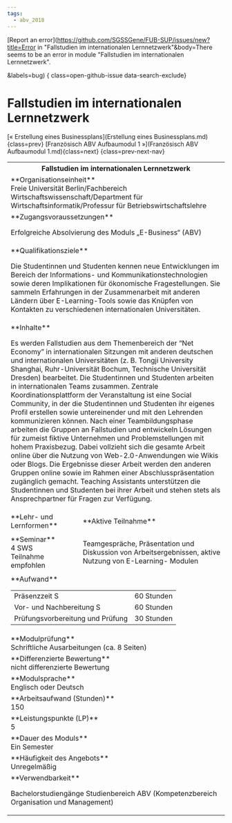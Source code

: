```yaml
---
tags:
  - abv_2018
---
```

[Report an error](https://github.com/SGSSGene/FUB-SUP/issues/new?title=Error in "Fallstudien im internationalen Lernnetzwerk"&body=There seems to be an error in module "Fallstudien im internationalen Lernnetzwerk".

<Describe here a slightly more detailed description of what is wrong>&labels=bug)
{ class=open-github-issue data-search-exclude}

# Fallstudien im internationalen Lernnetzwerk

[« Erstellung eines Businessplans](Erstellung eines Businessplans.md){class=prev}
[Französisch ABV Aufbaumodul 1 »](Französisch ABV Aufbaumodul 1.md){class=next}
{class=prev-next-nav}

<table markdown id="moduledesc">
<tr markdown class="moduledesc_head"><th colspan="2">Fallstudien im internationalen Lernnetzwerk </th></tr>
<tr markdown><td colspan="2">**Organisationseinheit**   <br>Freie Universität Berlin/Fachbereich Wirtschaftswissenschaft/Department für Wirtschaftsinformatik/Professur für Betriebswirtschaftslehre</td></tr>


<tr markdown><td colspan="2">**Zugangsvoraussetzungen** <br>

Erfolgreiche Absolvierung des Moduls „E-Business“ (ABV)


</td></tr>
<tr markdown><td colspan="2">**Qualifikationsziele**    <br>

Die Studentinnen und Studenten kennen neue Entwicklungen im Bereich der
Informations- und Kommunikationstechnologien sowie deren Implikationen für
ökonomische Fragestellungen. Sie sammeln Erfahrungen in der Zusammenarbeit
mit anderen Ländern über E-Learning-Tools sowie das Knüpfen von Kontakten zu
verschiedenen internationalen Universitäten.


</td></tr>
<tr markdown><td colspan="2">**Inhalte**                <br>

Es werden Fallstudien aus dem Themenbereich der “Net Economy” in
internationalen Sitzungen mit anderen deutschen und internationalen
Universitäten (z. B. Tongji University Shanghai, Ruhr-Universität Bochum,
Technische Universität Dresden) bearbeitet. Die Studentinnen und Studenten
arbeiten in internationalen Teams zusammen. Zentrale Koordinationsplattform
der Veranstaltung ist eine Social Community, in der die Studentinnen und
Studenten ihr eigenes Profil erstellen sowie untereinender und mit den
Lehrenden kommunizieren können. Nach einer Teambildungsphase arbeiten die
Gruppen an Fallstudien und entwickeln Lösungen für zumeist fiktive
Unternehmen und Problemstellungen mit hohem Praxisbezug. Dabei vollzieht
sich die gesamte Arbeit online über die Nutzung von Web-2.0-Anwendungen wie
Wikis oder Blogs. Die Ergebnisse dieser Arbeit werden den anderen Gruppen
online sowie im Rahmen einer Abschlusspräsentation zugänglich gemacht.
Teaching Assistants unterstützen die Studentinnen und Studenten bei ihrer
Arbeit und stehen stets als Ansprechpartner für Fragen zur Verfügung.


</td></tr>

<tr markdown><td>**Lehr- und Lernformen**</td><td>**Aktive Teilnahme**</td></tr>
<tr markdown><td> **Seminar** <br>4 SWS <br> Teilnahme empfohlen</td><td>

Teamgespräche, Präsentation und Diskussion von Arbeitsergebnissen, aktive Nutzung von E-Learning- Modulen
</td></tr>
<tr markdown><td colspan="2">**Aufwand**                <br>
<table class="aufwand_table">
<tr><td>Präsenzzeit S</td><td>60 Stunden</td></tr>
<tr><td>Vor- und Nachbereitung S</td><td>60 Stunden</td></tr>
<tr><td>Prüfungsvorbereitung und Prüfung</td><td>30 Stunden</td></tr>
</table>

</td></tr>
<tr markdown><td colspan="2">**Modulprüfung**             <br>Schriftliche Ausarbeitungen (ca. 8 Seiten)


</td></tr>
<tr markdown><td colspan="2">**Differenzierte Bewertung** <br>nicht differenzierte Bewertung

</td></tr>
<tr markdown><td colspan="2">**Modulsprache**             <br>Englisch oder Deutsch</td></tr>
<tr markdown><td colspan="2">**Arbeitsaufwand (Stunden)** <br>150</td></tr>
<tr markdown><td colspan="2">**Leistungspunkte (LP)**     <br>5</td></tr>
<tr markdown><td colspan="2">**Dauer des Moduls**         <br>Ein Semester</td></tr>
<tr markdown><td colspan="2">**Häufigkeit des Angebots**  <br>Unregelmäßig</td></tr>
<tr markdown><td colspan="2">**Verwendbarkeit**           <br>

Bachelorstudiengänge Studienbereich ABV (Kompetenzbereich Organisation und
Management)


</td></tr>

</table>
